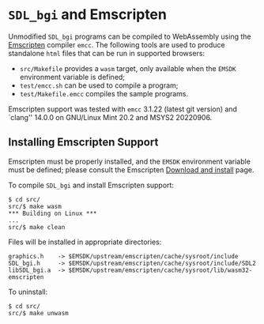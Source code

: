 # `SDL_bgi` and Emscripten

Unmodified `SDL_bgi` programs can be compiled to WebAssembly using the
[Emscripten](https://emscripten.org/) compiler `emcc`. The following
tools are used to produce standalone `html` files that can be run in
supported browsers:

- `src/Makefile` provides a `wasm` target, only available when the
`EMSDK` environment variable is defined;
- `test/emcc.sh` can be used to compile a program;
- `test/Makefile.emcc` compiles the sample programs.

Emscripten support was tested with `emcc` 3.1.22 (latest git version)
and `clang'' 14.0.0 on GNU/Linux Mint 20.2 and MSYS2 20220906.


## Installing Emscripten Support

Emscripten must be properly installed, and the `EMSDK` environment
variable must be defined; please consult the Emscripten [Download and
install](https://emscripten.org/docs/getting_started/downloads.html)
page.

To compile `SDL_bgi` and install Emscripten support:

```
$ cd src/
src/$ make wasm
*** Building on Linux ***
...
src/$ make clean
```

Files will be installed in appropriate directories:

```
graphics.h    -> $EMSDK/upstream/emscripten/cache/sysroot/include
SDL_bgi.h     -> $EMSDK/upstream/emscripten/cache/sysroot/include/SDL2
libSDL_bgi.a  -> $EMSDK/upstream/emscripten/cache/sysroot/lib/wasm32-emscripten
```

To uninstall:

```
$ cd src/
src/$ make unwasm
```


